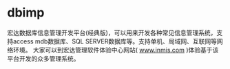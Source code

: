 # dbimp
宏达数据库信息管理开发平台(经典版)，可以用来开发各种常见信息管理系统，支持access mdb数据库、SQL SERVER数据库等。支持单机、局域网、互联网等网络环境。
大家可以到宏达管理软件体验中心网站( www.inmis.com )体验基于该平台开发的众多管理系统。
